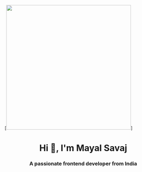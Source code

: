 [<img src="https://www.wallpapertip.com/wmimgs/160-1606283_web-developer-wallpaper.jpg" width="400" hight="200" />]
<h1 align="center">Hi 👋, I'm Mayal Savaj</h1>
<h3 align="center">A passionate frontend developer from India</h3>
